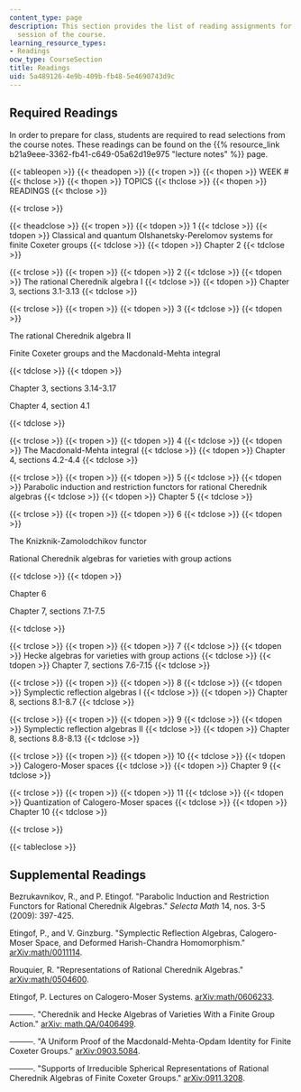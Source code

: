 ```yaml
---
content_type: page
description: This section provides the list of reading assignments for each class
  session of the course.
learning_resource_types:
- Readings
ocw_type: CourseSection
title: Readings
uid: 5a489126-4e9b-409b-fb48-5e4690743d9c
---
```


Required Readings
-----------------

In order to prepare for class, students are required to read selections from the course notes. These readings can be found on the {{% resource_link b21a9eee-3362-fb41-c649-05a62d19e975 "lecture notes" %}} page.

{{< tableopen >}}
{{< theadopen >}}
{{< tropen >}}
{{< thopen >}}
WEEK #
{{< thclose >}}
{{< thopen >}}
TOPICS
{{< thclose >}}
{{< thopen >}}
READINGS
{{< thclose >}}

{{< trclose >}}

{{< theadclose >}}
{{< tropen >}}
{{< tdopen >}}
1
{{< tdclose >}}
{{< tdopen >}}
Classical and quantum Olshanetsky-Perelomov systems for finite Coxeter groups
{{< tdclose >}}
{{< tdopen >}}
Chapter 2
{{< tdclose >}}

{{< trclose >}}
{{< tropen >}}
{{< tdopen >}}
2
{{< tdclose >}}
{{< tdopen >}}
The rational Cherednik algebra I
{{< tdclose >}}
{{< tdopen >}}
Chapter 3, sections 3.1-3.13
{{< tdclose >}}

{{< trclose >}}
{{< tropen >}}
{{< tdopen >}}
3
{{< tdclose >}}
{{< tdopen >}}


The rational Cherednik algebra II

Finite Coxeter groups and the Macdonald-Mehta integral


{{< tdclose >}}
{{< tdopen >}}


Chapter 3, sections 3.14-3.17

Chapter 4, section 4.1


{{< tdclose >}}

{{< trclose >}}
{{< tropen >}}
{{< tdopen >}}
4
{{< tdclose >}}
{{< tdopen >}}
The Macdonald-Mehta integral
{{< tdclose >}}
{{< tdopen >}}
Chapter 4, sections 4.2-4.4
{{< tdclose >}}

{{< trclose >}}
{{< tropen >}}
{{< tdopen >}}
5
{{< tdclose >}}
{{< tdopen >}}
Parabolic induction and restriction functors for rational Cherednik algebras
{{< tdclose >}}
{{< tdopen >}}
Chapter 5
{{< tdclose >}}

{{< trclose >}}
{{< tropen >}}
{{< tdopen >}}
6
{{< tdclose >}}
{{< tdopen >}}


The Knizknik-Zamolodchikov functor

Rational Cherednik algebras for varieties with group actions


{{< tdclose >}}
{{< tdopen >}}


Chapter 6

Chapter 7, sections 7.1-7.5


{{< tdclose >}}

{{< trclose >}}
{{< tropen >}}
{{< tdopen >}}
7
{{< tdclose >}}
{{< tdopen >}}
Hecke algebras for varieties with group actions
{{< tdclose >}}
{{< tdopen >}}
Chapter 7, sections 7.6-7.15
{{< tdclose >}}

{{< trclose >}}
{{< tropen >}}
{{< tdopen >}}
8
{{< tdclose >}}
{{< tdopen >}}
Symplectic reflection algebras I
{{< tdclose >}}
{{< tdopen >}}
Chapter 8, sections 8.1-8.7
{{< tdclose >}}

{{< trclose >}}
{{< tropen >}}
{{< tdopen >}}
9
{{< tdclose >}}
{{< tdopen >}}
Symplectic reflection algebras II
{{< tdclose >}}
{{< tdopen >}}
Chapter 8, sections 8.8-8.13
{{< tdclose >}}

{{< trclose >}}
{{< tropen >}}
{{< tdopen >}}
10
{{< tdclose >}}
{{< tdopen >}}
Calogero-Moser spaces
{{< tdclose >}}
{{< tdopen >}}
Chapter 9
{{< tdclose >}}

{{< trclose >}}
{{< tropen >}}
{{< tdopen >}}
11
{{< tdclose >}}
{{< tdopen >}}
Quantization of Calogero-Moser spaces
{{< tdclose >}}
{{< tdopen >}}
Chapter 10
{{< tdclose >}}

{{< trclose >}}

{{< tableclose >}}

Supplemental Readings
---------------------

Bezrukavnikov, R., and P. Etingof. "Parabolic Induction and Restriction Functors for Rational Cherednik Algebras." _Selecta Math_ 14, nos. 3-5 (2009): 397-425.

Etingof, P., and V. Ginzburg. "Symplectic Reflection Algebras, Calogero-Moser Space, and Deformed Harish-Chandra Homomorphism." [arXiv:math/0011114](http://arxiv.org/abs/math/0011114).

Rouquier, R. "Representations of Rational Cherednik Algebras." [arXiv:math/0504600](http://arxiv.org/abs/math/0504600).

Etingof, P. Lectures on Calogero-Moser Systems. [arXiv:math/0606233](http://arxiv.org/abs/math/0606233).

———. "Cherednik and Hecke Algebras of Varieties With a Finite Group Action." [arXiv: math.QA/0406499](http://arxiv.org/abs/math/0406499).

———. "A Uniform Proof of the Macdonald-Mehta-Opdam Identity for Finite Coxeter Groups." [arXiv:0903.5084](http://arxiv.org/abs/0903.5084).

———. "Supports of Irreducible Spherical Representations of Rational Cherednik Algebras of Finite Coxeter Groups." [arXiv:0911.3208](http://arxiv.org/abs/0911.3208).